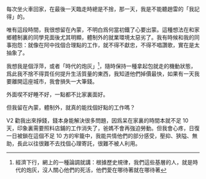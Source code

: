 每次坐火車回家，在最後一天臨走時總是不捨，那一天，我是不能聽趙雷的「我記得」的。

唯有這段時間，我很想留在內蒙，不明白爲何當初鐵了心要出蒙。這種想法在和家鄉體制裏的同學見面後尤其明顯，體制外的就業環境太惡劣了。我有時候和我的同事抱怨：就像在阿中找個合理點的工作，就不得不獻忠，不得不唱讚歌，實在是太抽象了。

我想我是個浮萍，或者「時代的炮灰」[^disapper-30-years]，隨時保持一種拿起包就走的機動狀態，爲此我不捨不得買任何提升生活質量的東西，我知道他們掉價最快，如果有一天我要離開這座城市，我會損失一大筆錢。

外面喫不好睡不好，一點都不比家裏面好。

但我留在內蒙，體制外，就真的能找個好點的工作嗎？

V2 勸我出來掙錢，錢本身能解決很多問題，因爲呆在家裏的時間本就不足 10 天，印象裏需要照料店鋪的工作消失了，爸媽不會再強迫勞動。但我會心疼，日復一日被鎖在這個不足 10 方的牢籠中，我能共情他們的部分感受，壓抑、狹隘、無助，長此以往很難不去找個心理寄託，很難不被人利用。

[^disapper-30-years]: 經濟下行，網上的一種論調就講：根據歷史規律，我們這些基層的人，就是時代的炮灰，沒人關心他們的死活，他們愛在哪待著就在哪待著